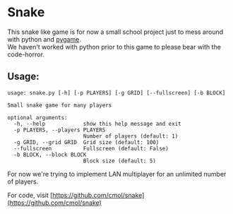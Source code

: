 Snake
=====

This snake like game is for now a small school project just to mess around with python and [pygame](http://pygame.org).  
We haven't worked with python prior to this game to please bear with the code-horror.

Usage:
------

    usage: snake.py [-h] [-p PLAYERS] [-g GRID] [--fullscreen] [-b BLOCK]
    
    Small snake game for many players
    
    optional arguments:
      -h, --help            show this help message and exit
      -p PLAYERS, --players PLAYERS
                            Number of players (default: 1)
      -g GRID, --grid GRID  Grid size (default: 100)
      --fullscreen          Fullscreen (default: False)
      -b BLOCK, --block BLOCK
                            Block size (default: 5)
                          
For now we're trying to implement LAN multiplayer for an unlimited number of players.

For code, visit [https://github.com/cmol/snake](https://github.com/cmol/snake)
